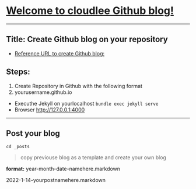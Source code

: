 
# [Welcome to cloudlee Github blog!](https://dial2vincent.github.io/)
---
## Title: Create Github blog on your repository
- [Reference URL to create Github blog:](https://zeddios.tistory.com/1222)

## Steps:  
1. Create Repository in Github with the following format
2. yourusername.github.io
- Executhe Jekyll on yourlocalhost
`bundle exec jekyll serve`
- Browser http://127.0.0.1:4000
---
## Post your blog
`cd _posts`
> copy previouse blog as a template and create your own blog

**format:** year-month-date-namehere.markdown

2022-1-14-yourpostnamehere.markdown

